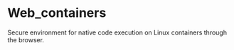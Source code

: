 # Web_containers
Secure environment for native code execution on Linux containers through the browser. 
